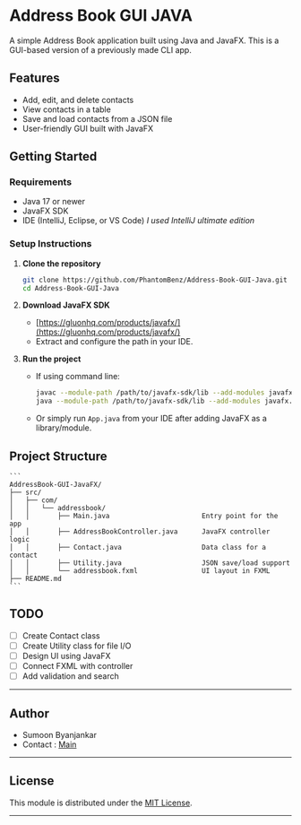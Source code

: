 # Address Book GUI JAVA

A simple Address Book application built using Java and JavaFX. This is a GUI-based version of a previously made CLI app.

## Features

- Add, edit, and delete contacts
- View contacts in a table
- Save and load contacts from a JSON file
- User-friendly GUI built with JavaFX

## Getting Started

### Requirements

- Java 17 or newer
- JavaFX SDK
- IDE (IntelliJ, Eclipse, or VS Code) *I used IntelliJ ultimate edition*

### Setup Instructions

1. **Clone the repository**
   ```bash
   git clone https://github.com/PhantomBenz/Address-Book-GUI-Java.git
   cd Address-Book-GUI-Java
   ```

2. **Download JavaFX SDK**
   * [https://gluonhq.com/products/javafx/](https://gluonhq.com/products/javafx/)
   * Extract and configure the path in your IDE.

3. **Run the project**

   * If using command line:

     ```bash
     javac --module-path /path/to/javafx-sdk/lib --add-modules javafx.controls,javafx.fxml -d out src/com/addressbook/*.java
     java --module-path /path/to/javafx-sdk/lib --add-modules javafx.controls,javafx.fxml -cp out com.addressbook.Main
     ```

   * Or simply run `App.java` from your IDE after adding JavaFX as a library/module.

## Project Structure

    ```
    AddressBook-GUI-JavaFX/
    ├── src/
    │   ├── com/
    │   │   └── addressbook/
    │   │       ├── Main.java                       Entry point for the app
    │   │       ├── AddressBookController.java      JavaFX controller logic
    │   │       ├── Contact.java                    Data class for a contact
    │   │       ├── Utility.java                    JSON save/load support
    │   │       └── addressbook.fxml                UI layout in FXML
    ├── README.md                        
    ```

## TODO

* [ ] Create Contact class
* [ ] Create Utility class for file I/O
* [ ] Design UI using JavaFX
* [ ] Connect FXML with controller
* [ ] Add validation and search

---

## Author

* Sumoon Byanjankar
* Contact : <a href="mailto:stu@sumoonbyanjankar.com.np">Main</a>

---

## License

This module is distributed under the [MIT License](LICENSE).

---